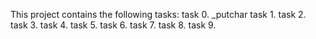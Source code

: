 This project contains the following tasks:
task 0. _putchar
task 1. 
task 2. 
task 3. 
task 4. 
task 5. 
task 6. 
task 7. 
task 8. 
task 9. 
